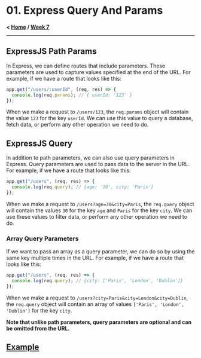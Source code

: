 # 01. Express Query And Params

**< [Home](../../README.md) / [Week 7](../README.md)**

---

## ExpressJS Path Params

In Express, we can define routes that include parameters. These parameters are used to capture values specified at the end of the URL. For example, if we have a route that looks like this:

```javascript
app.get("/users/:userId", (req, res) => {
  console.log(req.params); // { userId: '123' }
});
```

When we make a request to `/users/123`, the `req.params` object will contain the value `123` for the key `userId`. We can use this value to query a database, fetch data, or perform any other operation we need to do.

## ExpressJS Query

In addition to path parameters, we can also use query parameters in Express. Query parameters are used to pass data to the server in the URL. For example, if we have a route that looks like this:

```javascript
app.get("/users", (req, res) => {
  console.log(req.query); // {age: '30', city: 'Paris'}
});
```

When we make a request to `/users?age=30&city=Paris`, the `req.query` object will contain the values `30` for the key `age` and `Paris` for the key `city`. We can use these values to filter data, or perform any other operation we need to do.

### Array Query Parameters

If we want to pass an array as a query parameter, we can do so by using the same key multiple times in the URL. For example, if we have a route that looks like this:

```javascript
app.get("/users", (req, res) => {
  console.log(req.query); // {city: ['Paris', 'London', 'Dublin']}
});
```

When we make a request to `/users?city=Paris&city=London&city=Dublin`, the `req.query` object will contain an array of values `['Paris', 'London', 'Dublin']` for the key `city`.

**Note that unlike path parameters, query parameters are optional and can be omitted from the URL.**

## [Example](./express-query-and-params/index.js)
